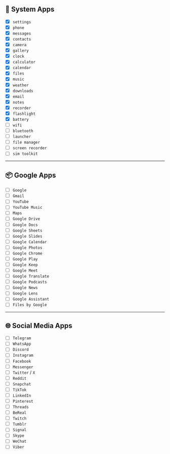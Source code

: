## 📱 System Apps

- [X] `settings`
- [x] `phone`
- [x] `messages`
- [x] `contacts`
- [x] `camera`
- [x] `gallery`
- [x] `clock`
- [x] `calculator`
- [x] `calendar`
- [x] `files`
- [x] `music`
- [x] `weather`
- [x] `downloads`
- [x] `email`
- [x] `notes`
- [x] `recorder`
- [x] `flashlight`
- [x] `battery`
- [ ] `wifi`
- [ ] `bluetooth`
- [ ] `launcher`
- [ ] `file manager`
- [ ] `screen recorder`
- [ ] `sim toolkit`

---

## 📦 Google Apps

- [ ] `Google`
- [ ] `Gmail`
- [ ] `YouTube`
- [ ] `YouTube Music`
- [ ] `Maps`
- [ ] `Google Drive`
- [ ] `Google Docs`
- [ ] `Google Sheets`
- [ ] `Google Slides`
- [ ] `Google Calendar`
- [ ] `Google Photos`
- [ ] `Google Chrome`
- [ ] `Google Play`
- [ ] `Google Keep`
- [ ] `Google Meet`
- [ ] `Google Translate`
- [ ] `Google Podcasts`
- [ ] `Google News`
- [ ] `Google Lens`
- [ ] `Google Assistant`
- [ ] `Files by Google`

---

## 🌐 Social Media Apps

- [ ] `Telegram`
- [ ] `WhatsApp`
- [ ] `Discord`
- [ ] `Instagram`
- [ ] `Facebook`
- [ ] `Messenger`
- [ ] `Twitter` / `X`
- [ ] `Reddit`
- [ ] `Snapchat`
- [ ] `TikTok`
- [ ] `LinkedIn`
- [ ] `Pinterest`
- [ ] `Threads`
- [ ] `BeReal`
- [ ] `Twitch`
- [ ] `Tumblr`
- [ ] `Signal`
- [ ] `Skype`
- [ ] `WeChat`
- [ ] `Viber`
